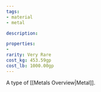 ```yaml
---
tags:
- material
- metal

description: 

properties:
- 
rarity: Very Rare
cost_kg: 453.59gp
cost_lb: 1000.00gp
---
```

A type of [[Metals Overview|Metal]]. 